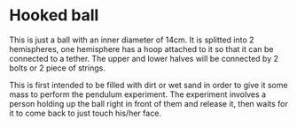# Hooked ball

This is just a ball with an inner diameter of 14cm. It is splitted into 2 hemispheres, one hemisphere has a hoop attached to it so that it can be connected to a tether. The upper and lower halves will be connected by 2 bolts or 2 piece of strings.

This is first intended to be filled with dirt or wet sand in order to give it some mass to perform the pendulum experiment. The experiment involves a person holding up the ball right in front of them and release it, then waits for it to come back to just touch his/her face.
